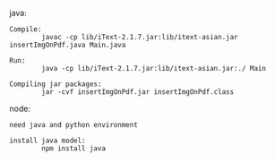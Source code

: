 java:

	Compile:
			javac -cp lib/iText-2.1.7.jar:lib/itext-asian.jar insertImgOnPdf.java Main.java

	Run:
			java -cp lib/iText-2.1.7.jar:lib/itext-asian.jar:./ Main

	Compiling jar packages:
			jar -cvf insertImgOnPdf.jar insertImgOnPdf.class

node:

	need java and python environment

	install java model:
			npm install java
